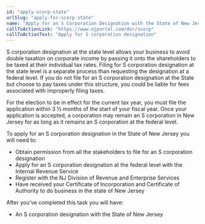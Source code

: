```yaml
---
id: "apply-scorp-state"
urlSlug: "apply-for-scorp-state"
name: "Apply for an S Corporation Designation with the State of New Jersey"
callToActionLink: "https://www.njportal.com/dor/scorp"
callToActionText: "Apply for S corporation designation"
---
```


S corporation designation at the state level allows your business to avoid double taxation on corporate income by passing it onto the shareholders to be taxed at their individual tax rates. Filing for S corporation designation at the state level is a separate process than requesting the designation at a federal level. If you do not file for an S corporation designation at the State but choose to pay taxes under this structure, you could be liable for fees associated with improperly filing taxes.

For the election to be in effect for the current tax year, you must file the application within 3 ½ months of the start of your fiscal year. Once your application is accepted, a corporation may remain an S corporation in New Jersey for as long as it remains an S corporation at the federal level.

To apply for an S corporation designation in the State of New Jersey you will need to:
- Obtain permission from all the stakeholders to file for an S corporation designation
- Apply for an S corporation designation at the federal level with the Internal Revenue Service
- Register with the NJ Division of Revenue and Enterprise Services
- Have received your Certificate of Incorporation and Certificate of Authority to do business in the state of New Jersey
  
After you’ve completed this task you will have:
- An S corporation designation with the State of New Jersey

